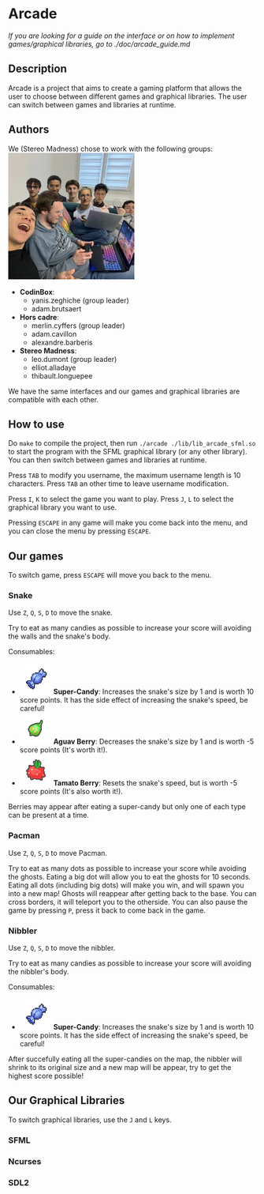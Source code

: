 # Arcade

*If you are looking for a guide on the interface or on how to implement games/graphical libraries, go to ./doc/arcade_guide.md*

## Description

Arcade is a project that aims to create a gaming platform that allows the user to choose between different games and graphical libraries. The user can switch between games and libraries at runtime.

## Authors
We (Stereo Madness) chose to work with the following groups:
![](./assets/lesquatrespoggersfeatmerlin+aer+elliot.png)
- **CodinBox**:
  - yanis.zeghiche (group leader)
  - adam.brutsaert
- **Hors cadre**:
  - merlin.cyffers (group leader)
  - adam.cavillon
  - alexandre.barberis
- **Stereo Madness**:
  - leo.dumont (group leader)
  - elliot.alladaye
  - thibault.longuepee

We have the same interfaces and our games and graphical libraries are compatible with each other.

## How to use

Do `make` to compile the project, then run `./arcade ./lib/lib_arcade_sfml.so` to start the program with the SFML graphical library (or any other library). You can then switch between games and libraries at runtime.

Press `TAB` to modify you username, the maximum username length is 10 characters.
Press `TAB` an other time to leave username modification.

Press `I`, `K` to select the game you want to play.
Press `J`, `L` to select the graphical library you want to use.

Pressing `ESCAPE` in any game will make you come back into the menu, and you can close the menu by pressing `ESCAPE`.

## Our games

To switch game, press `ESCAPE` will move you back to the menu.

### Snake

Use `Z`, `Q`, `S`, `D` to move the snake.

Try to eat as many candies as possible to increase your score will avoiding the walls and the snake's body.

Consumables:
- ![](./assets//snake/images/super_candy.png) **Super-Candy**:  Increases the snake's size by 1 and is worth 10 score points. It has the side effect of increasing the snake's speed, be careful!
- ![](./assets//snake/images/aguav_berry.png) **Aguav Berry**: Decreases the snake's size by 1 and is worth -5 score points (It's worth it!).
- ![](./assets//snake/images/tamato_berry.png) **Tamato Berry**: Resets the snake's speed, but is worth -5 score points (It's also worth it!).

Berries may appear after eating a super-candy but only one of each type can be present at a time.

### Pacman

Use `Z`, `Q`, `S`, `D` to move Pacman.

Try to eat as many dots as possible to increase your score while avoiding the ghosts.
Eating a big dot will allow you to eat the ghosts for 10 seconds.
Eating all dots (including big dots) will make you win, and will spawn you into a new map!
Ghosts will reappear after getting back to the base.
You can cross borders, it will teleport you to the otherside.
You can also pause the game by pressing `P`, press it back to come back in the game.

### Nibbler

Use `Z`, `Q`, `S`, `D` to move the nibbler.

Try to eat as many candies as possible to increase your score will avoiding the nibbler's body.

Consumables:
- ![](./assets//snake/images/super_candy.png) **Super-Candy**:  Increases the snake's size by 1 and is worth 10 score points. It has the side effect of increasing the snake's speed, be careful!

After succefully eating all the super-candies on the map, the nibbler will shrink to its original size and a new map will be appear, try to get the highest score possible!

## Our Graphical Libraries

To switch graphical libraries, use the `J` and `L` keys.

### SFML

### Ncurses

### SDL2

